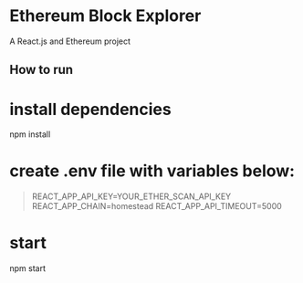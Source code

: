 # Ethereum Block Explorer

A React.js and Ethereum project

## How to run

# install dependencies
npm install

# create .env file with variables below:

> REACT_APP_API_KEY=YOUR_ETHER_SCAN_API_KEY
> REACT_APP_CHAIN=homestead
> REACT_APP_API_TIMEOUT=5000

# start 
npm start

